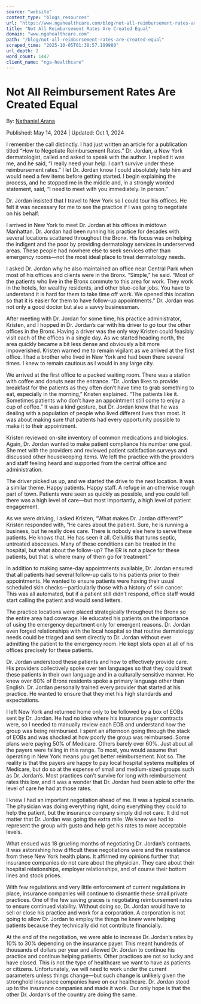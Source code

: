 ```yaml
---
source: "website"
content_type: "blogs_resources"
url: "https://www.ngahealthcare.com/blog/not-all-reimbursement-rates-are-created-equal"
title: "Not All Reimbursement Rates Are Created Equal"
domain: "www.ngahealthcare.com"
path: "/blog/not-all-reimbursement-rates-are-created-equal"
scraped_time: "2025-10-05T01:38:57.199980"
url_depth: 2
word_count: 1447
client_name: "nga-healthcare"
---
```


# Not All Reimbursement Rates Are Created Equal

By: [Nathaniel Arana](https://www.ngahealthcare.com/blog/author/nathaniel-arana)

Published: May 14, 2024 | Updated: Oct 1, 2024

I remember the call distinctly. I had just written an article for a publication titled “How to Negotiate Reimbursement Rates.” Dr. Jordan, a New York dermatologist, called and asked to speak with the author. I replied it was me, and he said, “I really need your help. I can’t survive under these reimbursement rates.” I let Dr. Jordan know I could absolutely help him and would need a few items before getting started. I begin explaining the process, and he stopped me in the middle and, in a strongly worded statement, said, “I need to meet with you immediately. In person.”

Dr. Jordan insisted that I travel to New York so I could tour his offices. He felt it was necessary for me to see the practice if I was going to negotiate on his behalf.

I arrived in New York to meet Dr. Jordan at his offices in midtown Manhattan. Dr. Jordan had been running his practice for decades with several locations scattered throughout the Bronx. His focus was on helping the indigent and the poor by providing dermatology services in underserved areas. These people had nowhere else to seek services other than emergency rooms—not the most ideal place to treat dermatology needs.

I asked Dr. Jordan why he also maintained an office near Central Park when most of his offices and clients were in the Bronx. “Simple,” he said. “Most of the patients who live in the Bronx commute to this area for work. They work in the hotels, for wealthy residents, and other blue-collar jobs. You have to understand it is hard for them to take time off work. We opened this location so that it is easier for them to have follow-up appointments.” Dr. Jordan was not only a good doctor but also a savvy businessman.

After meeting with Dr. Jordan for some time, his practice administrator, Kristen, and I hopped in Dr. Jordan’s car with his driver to go tour the other offices in the Bronx. Having a driver was the only way Kristen could feasibly visit each of the offices in a single day. As we started heading north, the area quickly became a bit less dense and obviously a bit more impoverished. Kristen warned me to remain vigilant as we arrived at the first office. I had a brother who lived in New York and had been there several times. I knew to remain cautious as I would in any large city.

We arrived at the first office to a packed waiting room. There was a station with coffee and donuts near the entrance. “Dr. Jordan likes to provide breakfast for the patients as they often don’t have time to grab something to eat, especially in the morning,” Kristen explained. “The patients like it. Sometimes patients who don’t have an appointment still come to enjoy a cup of coffee.” It was a kind gesture, but Dr. Jordan knew that he was dealing with a population of people who lived different lives than most. It was about making sure that patients had every opportunity possible to make it to their appointment.

Kristen reviewed on-site inventory of common medications and biologics. Again, Dr. Jordan wanted to make patient compliance his number one goal. She met with the providers and reviewed patient satisfaction surveys and discussed other housekeeping items. We left the practice with the providers and staff feeling heard and supported from the central office and administration.

The driver picked us up, and we started the drive to the next location. It was a similar theme. Happy patients. Happy staff. A refuge in an otherwise rough part of town. Patients were seen as quickly as possible, and you could tell there was a high level of care—but most importantly, a high level of patient engagement.

As we were driving, I asked Kristen, “What makes Dr. Jordan different?” Kristen responded with, “He cares about the patient. Sure, he is running a business, but he really does care. There is nobody else here to serve these patients. He knows that. He has seen it all. Cellulitis that turns septic, untreated abscesses. Many of these conditions can be treated in the hospital, but what about the follow-up? The ER is not a place for these patients, but that is where many of them go for treatment.”

In addition to making same-day appointments available, Dr. Jordan ensured that all patients had several follow-up calls to his patients prior to their appointments. He wanted to ensure patients were having their usual scheduled skin checks—particularly those with a history of skin cancer. This was all automated, but if a patient still didn’t respond, office staff would start calling the patient and would send letters.

The practice locations were placed strategically throughout the Bronx so the entire area had coverage. He educated his patients on the importance of using the emergency department only for emergent reasons. Dr. Jordan even forged relationships with the local hospital so that routine dermatology needs could be triaged and sent directly to Dr. Jordan without ever admitting the patient to the emergency room. He kept slots open at all of his offices precisely for these patients.

Dr. Jordan understood these patients and how to effectively provide care. His providers collectively spoke over ten languages so that they could treat these patients in their own language and in a culturally sensitive manner. He knew over 60% of Bronx residents spoke a primary language other than English. Dr. Jordan personally trained every provider that started at his practice. He wanted to ensure that they met his high standards and expectations.

I left New York and returned home only to be followed by a box of EOBs sent by Dr. Jordan. He had no idea where his insurance payer contracts were, so I needed to manually review each EOB and understand how the group was being reimbursed. I spent an afternoon going through the stack of EOBs and was shocked at how poorly the group was reimbursed. Some plans were paying 50% of Medicare. Others barely over 60%. Just about all the payers were falling in this range. To most, you would assume that operating in New York means you get better reimbursement. Not so. The reality is that the payers are happy to pay local hospital systems multiples of Medicare, but do so at the expense of small and medium-sized groups such as Dr. Jordan’s. Most practices can’t survive for long with reimbursement rates this low, and it was a wonder that Dr. Jordan had been able to offer the level of care he had at those rates.

I knew I had an important negotiation ahead of me. It was a typical scenario. The physician was doing everything right, doing everything they could to help the patient, but the insurance company simply did not care. It did not matter that Dr. Jordan was going the extra mile. We knew we had to represent the group with gusto and help get his rates to more acceptable levels.

What ensued was 18 grueling months of negotiating Dr. Jordan’s contracts. It was astonishing how difficult these negotiations were and the resistance from these New York health plans. It affirmed my opinions further that insurance companies do not care about the physician. They care about their hospital relationships, employer relationships, and of course their bottom lines and stock prices.

With few regulations and very little enforcement of current regulations in place, insurance companies will continue to dismantle these small private practices. One of the few saving graces is negotiating reimbursement rates to ensure continued viability. Without doing so, Dr. Jordan would have to sell or close his practice and work for a corporation. A corporation is not going to allow Dr. Jordan to employ the things he knew were helping patients because they technically did not contribute financially.

At the end of the negotiation, we were able to increase Dr. Jordan’s rates by 10% to 30% depending on the insurance payer. This meant hundreds of thousands of dollars per year and allowed Dr. Jordan to continue his practice and continue helping patients. Other practices are not so lucky and have closed. This is not the type of healthcare we want to have as patients or citizens. Unfortunately, we will need to work under the current parameters unless things change—but such change is unlikely given the stronghold insurance companies have on our healthcare. Dr. Jordan stood up to the insurance companies and made it work. Our only hope is that the other Dr. Jordan’s of the country are doing the same.